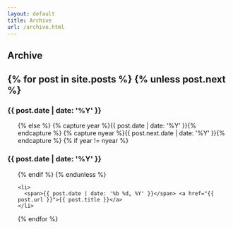 ```yaml
---
layout: default
title: Archive
url: /archive.html
---
```


<div id="home">
  <h2><i class="icon-bookmark"></i>Archive<h2>

  {% for post in site.posts %}
    {% unless post.next %}
      <h3><a name="{{ post.date | date: '%Y' }}">{{ post.date | date: '%Y' }}</a></h3>
      <ul class="posts">
    {% else %}
      {% capture year %}{{ post.date | date: '%Y' }}{% endcapture %}
      {% capture nyear %}{{ post.next.date | date: '%Y' }}{% endcapture %}
      {% if year != nyear %}
	</ul>
	<h3><a name="{{ post.date | date: '%Y' }}">{{ post.date | date: '%Y' }}</a></h3>
	<ul class="posts">
      {% endif %}
    {% endunless %}

    <li>
      <span>{{ post.date | date: '%b %d, %Y' }}</span> <a href="{{ post.url }}">{{ post.title }}</a>
    </li>
  {% endfor %}

</div>
